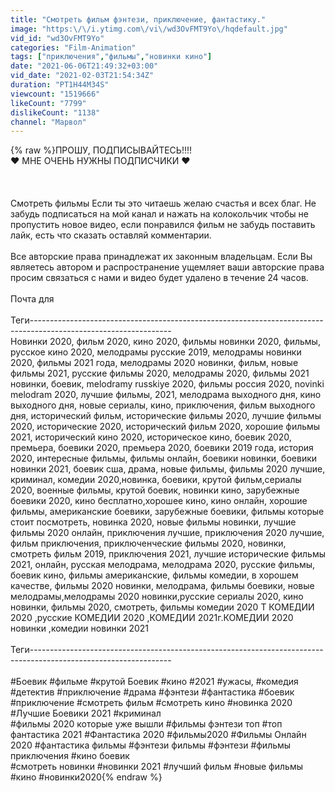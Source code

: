 ```yaml
---
title: "Смотреть фильм фэнтези, приключение, фантастику."
image: "https:\/\/i.ytimg.com\/vi\/wd3OvFMT9Yo\/hqdefault.jpg"
vid_id: "wd3OvFMT9Yo"
categories: "Film-Animation"
tags: ["приключения","фильмы","новинки кино"]
date: "2021-06-06T21:49:32+03:00"
vid_date: "2021-02-03T21:54:34Z"
duration: "PT1H44M34S"
viewcount: "1519666"
likeCount: "7799"
dislikeCount: "1138"
channel: "Марвол"
---
```

{% raw %}ПРОШУ, ПОДПИСЫВАЙТЕСЬ!!!!<br />                           ♥ МНЕ ОЧЕНЬ НУЖНЫ ПОДПИСЧИКИ ♥<br /><br /><br /><br />Смотреть фильмы  Если ты это читаешь желаю счастья и всех благ. Не забудь подписаться на мой канал и нажать на колокольчик чтобы не пропустить новое видео, если понравился фильм не забудь поставить лайк, есть что сказать оставляй комментарии.<br /><br />Все авторские права принадлежат их законным владельцам. Если Вы являетесь автором и распространение ущемляет ваши авторские права просим связаться с нами и видео будет удалено в течение 24 часов.<br /><br />Почта для<br /><br />Теги-----------------------------------------------------------------------------------------------------------------<br />Новинки 2020, фильм 2020, кино 2020, фильмы новинки 2020, фильмы, русское кино 2020, мелодрамы русские 2019, мелодрамы новинки 2020, фильмы 2021 года, мелодрамы 2020 новинки, фильм, новые фильмы 2021, русские фильмы 2020, мелодрамы 2020, фильмы 2021 новинки, боевик, melodramy russkiye 2020, фильмы россия 2020, novinki melodram 2020, лучшие фильмы, 2021, мелодрама выходного дня, кино выходного дня, новые сериалы, кино, приключения, фильм выходного дня, исторический фильм, исторические фильмы 2020, лучшие фильмы 2020, исторические 2020, исторический фильм 2020, хорошие фильмы 2021, исторический кино 2020, историческое кино, боевик 2020, премьера, боевики 2020, премьера 2020, боевики 2019 года, история 2020, интересные фильмы, фильмы онлайн, боевики новинки, боевики новинки 2021, боевик сша, драма, новые фильмы, фильмы 2020 лучшие, криминал, комедии 2020,новинка, боевики, крутой фильм,сериалы 2020, военные фильмы, крутой боевик, новинки кино, зарубежные боевики 2020, кино бесплатно,хорошее кино, кино онлайн, хорошие фильмы, американские боевики, зарубежные боевики, фильмы которые стоит посмотреть, новинка 2020, новые фильмы новинки, лучшие фильмы 2020 онлайн, приключения лучшие, приключения 2020 лучшие, фильм приключения, приключенческие фильмы 2020, новинки, смотреть фильм 2019, приключения 2021, лучшие исторические фильмы 2021, онлайн, русская мелодрама, мелодрама 2020, русские фильмы, боевик кино, фильмы американские, фильмы комедии, в хорошем качестве, фильмы 2020 новинки, мелодрама, фильмы боевики, новые мелодрамы,мелодрамы 2020 новинки,русские сериалы 2020, кино новинки, фильмы 2020, смотреть, фильмы комедии 2020 T КОМЕДИИ 2020 ,русские КОМЕДИИ 2020 ,КОМЕДИИ 2021г.КОМЕДИИ 2020 новинки ,комедии новинки 2021<br /><br />Теги-----------------------------------------------------------------------------------------------------------------<br /><br />#Боевик #фильме #крутой Боевик #кино #2021 #ужасы, #комедия #детектив #приключение #драма #фэнтези #фантастика #боевик #приключение #смотреть фильм #смотреть кино #новинка 2020 #Лучшие Боевики 2021 #криминал<br />#фильмы 2020 которые уже вышли  #фильмы фэнтези топ #топ фантастика 2021 #Фантастика 2020 #фильмы2020 #Фильмы Онлайн 2020 #фантастика фильмы #фэнтези фильмы #фэнтези #фильмы приключения #кино боевик <br />#смотреть новинки #новинки 2021 #лучший фильм #новые фильмы #кино #новинки2020{% endraw %}
